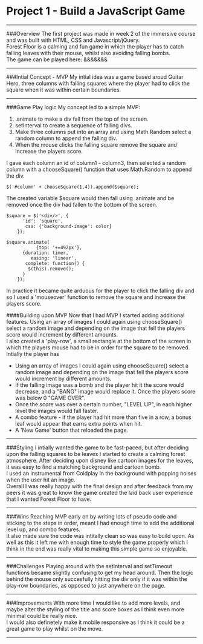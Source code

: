 # Project 1 - Build a JavaScript Game
***

###Overview
The first project was made in week 2 of the immersive course and was built with HTML, CSS and Javascript/jQuery.  
Forest Floor is a calming and fun game in which the player has to catch falling leaves with their mouse, whilst also avoiding falling bombs.  
The game can be played here: &&&&&&&
***

###Intial Concept - MVP
My intial idea was a game based aroud Guitar Hero, three columns with falling squares where the player had to click the square when it was within certain boundaries. 
***
###Game Play logic
My concept led to a simple MVP:  
1. .animate to make a div fall from the top of the screen.  
2. setInterval to create a sequence of falling divs.  
3. Make three columns put into an array and using Math.Random select a random column to append the falling div.  
4. When the mouse clicks the falling square remove the square and increase the players score.  

I gave each column an id of column1 - column3, then selected a random column with a chooseSquare() function that uses Math.Random to append the div.

```
$('#column' + chooseSquare(1,4)).append($square);
```
The created variable $square would then fall using .animate and be removed once the div had fallen to the bottom of the screen.

```
$square = $('<div/>', {
      'id': 'square',
       css: {'background-image': color}
    });
```
```
$square.animate(
           {top: '+=492px'},
      {duration: timer,
         easing: 'linear',
       complete: function() {
        $(this).remove();
      }
    });
```
In practice it became quite arduous for the player to click the falling div and so I used a 'mouseover' function to remove the square and increase the players score.

####Building upon MVP
Now that I had MVP I started adding additional features. Using an array of images I could again using chooseSquare() select a random image and depending on the image that fell the players score would increment by different amounts.  
I also created a 'play-row', a small rectangle at the bottom of the screen in which the players mouse had to be in order for the square to be removed.  
Intially the player has 

* Using an array of images I could again using chooseSquare() select a random image and depending on the image that fell the players score would increment by different amounts.
* If the falling image was a bomb and the player hit it the score would decrease, and a "BANG" image would replace it. Once the players score was below 0 "GAME OVER".
* Once the score was over a certain number, "LEVEL UP", in each higher level the images would fall faster.
* A combo feature - if the player had hit more than five in a row, a bonus leaf would appear that earns extra points when hit.
* A 'New Game' button that reloaded the page.

***
###Styling
I intially wanted the game to be fast-paced, but after deciding upon the falling squares to be leaves I started to create a calming forest atmosphere. After deciding upon disney like cartoon images for the leaves, it was easy to find a matching background and cartoon bomb.   
I used an instrumental from Coldplay in the background with popping noises when the user hit an image.  
Overall I was really happy with the final design and after feedback from my peers it was great to know the game created the laid back user experience that I wanted Forest Floor to have.
***

###Wins
Reaching MVP early on by writing lots of pseudo code and sticking to the steps in order, meant I had enough time to add the additional level up, and combo features.  
It also made sure the code was intitally clean so was easy to build upon. As well as this it left me with enough time to style the game properly which I think in the end was really vital to making this simple game so enjoyable.
***

###Challenges
Playing around with the setInterval and setTimeout functions became slightly confusing to get my head around. Then the logic behind the mouse only succesfully hitting the div only if it was within the play-row boundaries, as opposed to just anywhere on the page.
***

###Improvements
With more time I would like to add more levels, and maybe alter the styling of the title and score boxes as I think even more minimal could be really nice.   
I would also definetely make it mobile responsive as I think it could be a great game to play whilst on the move.
***
